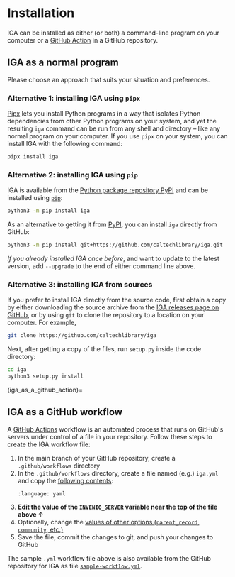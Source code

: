 # Installation

IGA can be installed as either (or both) a command-line program on your computer or a [GitHub Action](https://docs.github.com/en/actions) in a GitHub repository.

## IGA as a normal program

Please choose an approach that suits your situation and preferences.

### Alternative 1: installing IGA using `pipx`

[Pipx](https://pypa.github.io/pipx/) lets you install Python programs in a way that isolates Python dependencies from other Python programs on your system, and yet the resulting `iga` command can be run from any shell and directory &ndash; like any normal program on your computer. If you use `pipx` on your system, you can install IGA with the following command:
```sh
pipx install iga
```


### Alternative 2: installing IGA using `pip`

IGA is available from the [Python package repository PyPI](https://pypi.org) and can be installed using [`pip`](https://pip.pypa.io/en/stable/installing/):
```sh
python3 -m pip install iga
```

As an alternative to getting it from [PyPI](https://pypi.org), you can install `iga` directly from GitHub:
```sh
python3 -m pip install git+https://github.com/caltechlibrary/iga.git
```

_If you already installed IGA once before_, and want to update to the latest version, add `--upgrade` to the end of either command line above.


### Alternative 3: installing IGA from sources

If  you prefer to install IGA directly from the source code, first obtain a copy by either downloading the source archive from the [IGA releases page on GitHub](https://github.com/caltechlibrary/iga/releases), or by using `git` to clone the repository to a location on your computer. For example,
```sh
git clone https://github.com/caltechlibrary/iga
```

Next, after getting a copy of the files,  run `setup.py` inside the code directory:
```sh
cd iga
python3 setup.py install
```


(iga_as_a_github_action)=
## IGA as a GitHub workflow

A [GitHub Actions](https://docs.github.com/en/actions) workflow is an automated process that runs on GitHub's servers under control of a file in your repository. Follow these steps to create the IGA workflow file:

1. In the main branch of your GitHub repository, create a `.github/workflows` directory
2. In the `.github/workflows` directory, create a file named (e.g.) `iga.yml` and copy the [following contents](https://raw.githubusercontent.com/caltechlibrary/iga/main/sample-workflow.yml):
    ```{literalinclude} ../sample-workflow.yml
    :language: yaml
    ```
3. **Edit the value of the `INVENIO_SERVER` variable near the top of the file above** ↑
4. Optionally, change the [values of other options (`parent_record`, `community`, etc.)](https://caltechlibrary.github.io/iga/gha-usage.html#input-parameters)
5. Save the file, commit the changes to git, and push your changes to GitHub

The sample `.yml` workflow file above is also available from the GitHub repository for IGA as file [`sample-workflow.yml`](https://github.com/caltechlibrary/iga/blob/main/sample-workflow.yml).
